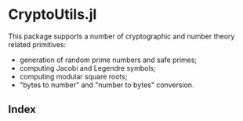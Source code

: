 # CryptoUtils.jl



This package supports a number of cryptographic and number theory related primitives:
 * generation of random prime numbers and safe primes;
 * computing Jacobi and Legendre symbols;
 * computing modular square roots;
 * "bytes to number" and "number to bytes" conversion.


## Index

```@index
```